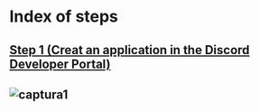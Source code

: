 # Index of steps

## [Step 1 (Creat an application in the Discord Developer Portal)](https://github.com/VictorFloresJuarez/Workshop-Bots-on-Discord/blob/main/Sections/Creation%20process/Complete%20process.md)

![captura1](https://github.com/VictorFloresJuarez/Workshop-Bots-on-Discord/blob/main/Resources/captura1.png?raw=true)
----------------------------------------------------------------------------------------------------------------------


